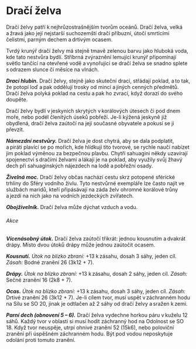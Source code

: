 # Dračí želva
  
Dračí želvy patří k nejhrůzostrašnějším tvorům oceánů. Dračí želva, velká a žravá jako její nejstarší suchozemští dračí příbuzní, útočí smrtícími čelistmi, parným dechem a drtivým ocasem.
  
Tvrdý krunýř dračí želvy má stejně tmavě zelenou barvu jako hluboká voda, kde tato nestvůra bydlí. Stříbrná zvýraznění lemující krunýř připomínají světlo tančící na otevřené vodě a vynořující se dračí želva se snadno splete s odrazem slunce či měsíce na vlnách.
  
***Draci hlubin.*** Dračí želvy, stejně jako skuteční draci, střádají poklad, a to tak, že potopí loď a pak oddělují trosky od mincí a jiných cenných předmětů. Dračí želva polyká poklad na cestu a pak ho zvrací, když dorazí do svého doupěte.
  
Dračí želvy bydlí v jeskyních skrytých v korálových útesech či pod dnem moře, nebo podél členitých úseků pobřeží. Je-li kýžená jeskyně již obydlená, dračí želva zaútočí na její současné obyvatele a pokusí se ji převzít.
  
***Námezdní nestvůry.*** Dračí želva je dost chytrá, aby se dala podplatit, a piráti plavící se po mořích, kde hlídkují tito tvorové, se rychle naučí nabízet jim poklad výměnou za bezpečnou plavbu. Chytří sahuagini někdy uzavírají spojenectví s dračími želvami a lákají je na poklad, aby využily svůj žhavý dech při sahuaginských nájezdech na lodě a pobřežní osady.
  
***Živelná moc.*** Dračí želvy občas nachází cestu skrz potopené sférické trhliny do Sféry vodního živlu. Tyto nestvůrné exempláře lze často najít ve službách maridů, kteří připásávají na záda želv ohromné korálové trůny a jezdí na nich jako na vodních jezdeckých zvířatech.

<Monster 
    title="Dračí želva"
    subtitle="Gigantický drak, neutrální"
    armor-class="20 (přirozená zbroj)"
    hit-points="341 (22k20 + 110)"
    speed="4 sáhy, plavání 8 sáhů"
    str="25 (+7)"
    dex="10 (+0)"
    con="20 (+5)"
    int="10 (+0)"
    wis="12 (+1)"
    cha="12 (+1)"
    saving-throws="Obr +6, Odl +11, Mdr +7"
    damage-resistances="ohnivá"
    senses="vidění ve tmě 24 sáhů, pasivní Vnímání 11"
    languages="akvanština, dračí řeč"
    challenge="17 (18 000 ZK)"
    >

***Obojživelník.*** Dračí želva může dýchat vzduch a vodu.
  
###### Akce
  
***Vícenásobný útok.*** Dračí želva zaútočí třikrát: jednou kousnutím a dvakrát drápy. Místo dvou útoků drápy může jednou zaútočit ocasem.
  
***Kousnutí.*** *Útok na blízko zbraní:* +13 k zásahu, dosah 3 sáhy, jeden cíl. *Zásah:* Bodné zranění 26 (3k12 + 7).
  
***Drápy.*** *Útok na blízko zbraní:* +13 k zásahu, dosah 2 sáhy, jeden cíl. *Zásah:* Sečné zranění 16 (2k8 + 7).
  
***Ocas.*** *Útok na blízko zbraní:* +13 k zásahu, dosah 3 sáhy, jeden cíl. *Zásah:* Drtivé zranění 26 (3k12 + 7). Je-li cílem tvor, musí uspět v záchranném hodu na Sílu se SO 20, jinak je odtlačen až 2 sáhy od dračí želvy a sražen k zemi.
  
***Parní dech (obnovení 5 – 6).*** Dračí želva vydechne horkou páru v kuželu 12 sáhů. Každý tvor v oblasti si musí hodit záchranný hod na Odolnost se SO 18. Když tvor neuspěje, utrpí ohnivé zranění 52 (15k6), nebo poloviční zranění při úspěšném záchranném hodu. Být pod vodou neposkytuje odolání proti tomuto zranění.

</Monster>
